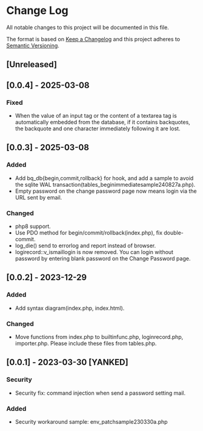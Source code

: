 # Change Log
All notable changes to this project will be documented in this file.

The format is based on [Keep a Changelog](http://keepachangelog.com/)
and this project adheres to [Semantic Versioning](http://semver.org/).

## [Unreleased]


## [0.0.4] - 2025-03-08
### Fixed
- When the value of an input tag or the content of a textarea tag is automatically embedded from the database, if it contains backquotes, the backquote and one character immediately following it are lost.


## [0.0.3] - 2025-03-08
### Added
- Add bq_db{begin,commit,rollback} for hook, and add a sample to avoid the sqlite WAL transaction(tables_beginimmediatesample240827a.php).
- Empty password on the change password page now means login via the URL sent by email.
### Changed
- php8 support.
- Use PDO method for begin/commit/rollback(index.php), fix double-commit.
- log_die() send to errorlog and report instead of browser.
- logirecord::v_ismaillogin is now removed. You can login without password by entering blank password on the Change Password page.


## [0.0.2] - 2023-12-29
### Added
- Add syntax diagram(index.php, index.html).
### Changed
- Move functions from index.php to builtinfunc.php, loginrecord.php, importer.php. Please include these files from tables.php.


## [0.0.1] - 2023-03-30 [YANKED]
### Security
- Security fix: command injection when send a password setting mail.
### Added
- Security workaround sample: env_patchsample230330a.php
